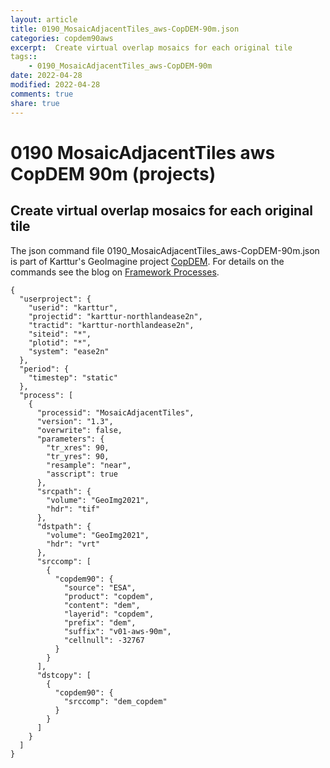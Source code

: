 ```yaml
---
layout: article
title: 0190_MosaicAdjacentTiles_aws-CopDEM-90m.json
categories: copdem90aws
excerpt:  Create virtual overlap mosaics for each original tile
tags:: 
    - 0190_MosaicAdjacentTiles_aws-CopDEM-90m
date: 2022-04-28
modified: 2022-04-28
comments: true
share: true
---
```


# 0190 MosaicAdjacentTiles aws CopDEM 90m (projects)

##  Create virtual overlap mosaics for each original tile

The json command file <span class='file'>0190_MosaicAdjacentTiles_aws-CopDEM-90m.json</span> is part of Karttur's GeoImagine project [<span class='project'>CopDEM</span>](https://karttur.github.io/geoimagine03-proj-copdem/index.html). For details on the commands see the blog on [Framework Processes](https://karttur.github.io/geoimagine03-docs-procpack/).

```
{
  "userproject": {
    "userid": "karttur",
    "projectid": "karttur-northlandease2n",
    "tractid": "karttur-northlandease2n",
    "siteid": "*",
    "plotid": "*",
    "system": "ease2n"
  },
  "period": {
    "timestep": "static"
  },
  "process": [
    {
      "processid": "MosaicAdjacentTiles",
      "version": "1.3",
      "overwrite": false,
      "parameters": {
        "tr_xres": 90,
        "tr_yres": 90,
        "resample": "near",
        "asscript": true
      },
      "srcpath": {
        "volume": "GeoImg2021",
        "hdr": "tif"
      },
      "dstpath": {
        "volume": "GeoImg2021",
        "hdr": "vrt"
      },
      "srccomp": [
        {
          "copdem90": {
            "source": "ESA",
            "product": "copdem",
            "content": "dem",
            "layerid": "copdem",
            "prefix": "dem",
            "suffix": "v01-aws-90m",
            "cellnull": -32767
          }
        }
      ],
      "dstcopy": [
        {
          "copdem90": {
            "srccomp": "dem_copdem"
          }
        }
      ]
    }
  ]
}
```
